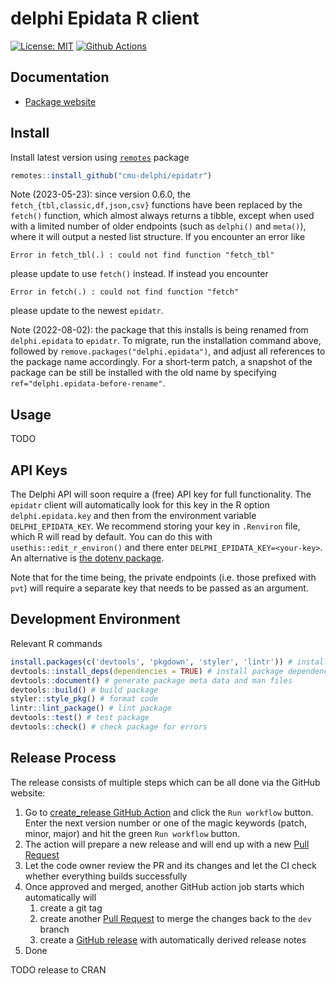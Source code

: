 # delphi Epidata R client

[![License: MIT][mit-image]][mit-url] [![Github Actions][github-actions-image]][github-actions-url]

## Documentation

- [Package website](https://cmu-delphi.github.io/epidatr/)

## Install

Install latest version using [`remotes`](https://cran.r-project.org/package=remotes) package

```R
remotes::install_github("cmu-delphi/epidatr")
```

Note (2023-05-23): since version 0.6.0, the `fetch_{tbl,classic,df,json,csv}`
functions have been replaced by the `fetch()` function, which almost always
returns a tibble, except when used with a limited number of older endpoints
(such as `delphi()` and `meta()`), where it will output a nested list structure.
If you encounter an error like
```{r}
Error in fetch_tbl(.) : could not find function "fetch_tbl"
```
please update to use `fetch()` instead.  If instead you encounter
```{r}
Error in fetch(.) : could not find function "fetch"
```
please update to the newest `epidatr`.

Note (2022-08-02): the package that this installs is being renamed from
`delphi.epidata` to `epidatr`. To migrate, run the installation command above,
followed by `remove.packages("delphi.epidata")`, and adjust all references to
the package name accordingly. For a short-term patch, a snapshot of the package
can be still be installed with the old name by specifying
`ref="delphi.epidata-before-rename"`.

## Usage

TODO

## API Keys

The Delphi API will soon require a (free) API key for full functionality.
The `epidatr` client will automatically look for this key in the R option `delphi.epidata.key`
and then from the environment variable `DELPHI_EPIDATA_KEY`.
We recommend storing your key in `.Renviron` file, which R will read by default.
You can do this with `usethis::edit_r_environ()` and there enter `DELPHI_EPIDATA_KEY=<your-key>`.
An alternative is [the dotenv package](https://github.com/gaborcsardi/dotenv/).

Note that for the time being, the private endpoints (i.e. those prefixed with `pvt`) will require
a separate key that needs to be passed as an argument.

## Development Environment

Relevant R commands
```r
install.packages(c('devtools', 'pkgdown', 'styler', 'lintr')) # install dev dependencies
devtools::install_deps(dependencies = TRUE) # install package dependencies
devtools::document() # generate package meta data and man files
devtools::build() # build package
styler::style_pkg() # format code
lintr::lint_package() # lint package
devtools::test() # test package
devtools::check() # check package for errors
```

## Release Process

The release consists of multiple steps which can be all done via the GitHub website:

1. Go to [create_release GitHub Action](https://github.com/cmu-delphi/epidatr/actions/workflows/create_release.yml) and click the `Run workflow` button. Enter the next version number or one of the magic keywords (patch, minor, major) and hit the green `Run workflow` button.
1. The action will prepare a new release and will end up with a new [Pull Request](https://github.com/cmu-delphi/epidatr/pulls)
1. Let the code owner review the PR and its changes and let the CI check whether everything builds successfully
1. Once approved and merged, another GitHub action job starts which automatically will
   1. create a git tag
   1. create another [Pull Request](https://github.com/cmu-delphi/epidatr/pulls) to merge the changes back to the `dev` branch
   1. create a [GitHub release](https://github.com/cmu-delphi/epidatr/releases) with automatically derived release notes
1. Done

TODO release to CRAN

[mit-image]: https://img.shields.io/badge/License-MIT-yellow.svg
[mit-url]: https://opensource.org/licenses/MIT
[github-actions-image]: https://github.com/cmu-delphi/epidatr/workflows/ci/badge.svg
[github-actions-url]: https://github.com/cmu-delphi/epidatr/actions
